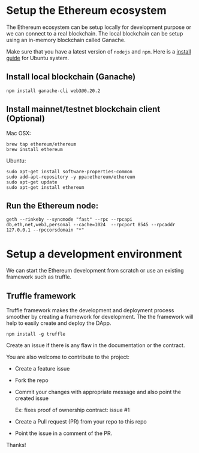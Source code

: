 # Setup the Ethereum ecosystem

The Ethereum  ecosystem can be setup locally for development purpose or we can connect to a real blockchain.
The local blockchain can be setup using an in-memory blockchain called Ganache.

Make sure that you have a latest version of `nodejs` and `npm`. Here is a [install guide](https://www.digitalocean.com/community/tutorials/how-to-install-node-js-on-ubuntu-16-04) for Ubuntu system.

## Install local blockchain (Ganache)

`npm install ganache-cli web3@0.20.2`


## Install mainnet/testnet blockchain client (Optional)

Mac OSX:
```
brew tap ethereum/ethereum
brew install ethereum
```

Ubuntu:

```
sudo apt-get install software-properties-common
sudo add-apt-repository -y ppa:ethereum/ethereum
sudo apt-get update
sudo apt-get install ethereum
```

## Run the Ethereum node:

```
geth --rinkeby --syncmode "fast" --rpc --rpcapi db,eth,net,web3,personal --cache=1024  --rpcport 8545 --rpcaddr 127.0.0.1 --rpccorsdomain "*"
```

# Setup a development environment

We can start the Ethereum development from scratch or use an existing framework such as truffle.
 

## Truffle framework

Truffle framework makes the development and deployment process smoother by creating a framework for development.
The the framework will help to easily create and deploy the DApp.

```
npm install -g truffle

```

Create an issue if there is any flaw in the documentation or the contract.

You are also welcome to contribute to the project:

* Create a feature issue

* Fork the repo

* Commit your changes with appropriate message and also point the created issue

    Ex: fixes proof of ownership contract: issue #1

* Create a Pull request (PR) from your repo to this repo

* Point the issue in a comment of the PR.


Thanks! 
  